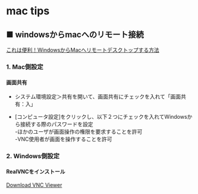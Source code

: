 mac tips
===

## ■ windowsからmacへのリモート接続

[これは便利！WindowsからMacへリモートデスクトップする方法](http://www.spiral-code.com/tech/from_win_to_mac_remote_desktop/)

### 1. Mac側設定
#### 画面共有
* システム環境設定＞共有を開いて、画面共有にチェックを入れて「画面共有：入」　

* [コンピュータ設定]をクリックし、以下２つにチェックを入れてWindowsから接続する際のパスワードを設定  
  -ほかのユーザが画面操作の権限を要求することを許可  
  -VNC使用者が画面を操作することを許可

### 2. Windows側設定
#### RealVNCをインストール
[Download VNC Viewer](https://www.realvnc.com/en/connect/download/viewer/)
